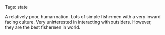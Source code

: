 Tags: state

A relatively poor, human nation. Lots of simple fishermen with a very inward facing culture. Very uninterested in interacting with outsiders. However, they are the best fishermen in world.